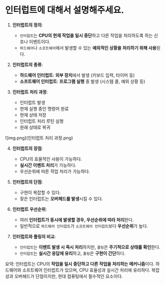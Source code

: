 # 인터럽트에 대해서 설명해주세요.

1. **인터럽트의 정의**:
    - `인터럽트`는 **CPU의 현재 작업을 일시 중단**하고 다른 작업을 처리하도록 하는 신호나 이벤트이다.
    - `하드웨어`나 `소프트웨어`에서 발생할 수 있는 **예외적인 상황을 처리하기 위해 사용**된다.

2. **인터럽트의 종류**:
    - **하드웨어 인터럽트**: **외부 장치**에서 발생 (키보드 입력, 타이머 등)
    - **소프트웨어 인터럽트**: **프로그램 실행** 중 발생 (시스템 콜, 예외 상황 등)

3. **인터럽트 처리 과정**:
    - 인터럽트 발생
    - 현재 실행 중인 명령어 완료
    - 현재 상태 저장
    - 인터럽트 처리 루틴 실행
    - 원래 상태로 복귀

![img.png](인터럽트 처리 과정.png)

4. **인터럽트의 장점**:
    - CPU의 효율적인 사용이 가능하다.
    - **실시간 이벤트 처리**가 가능하다.
    - 우선순위에 따른 작업 처리가 가능하다.

5. **인터럽트의 단점**:
    - 구현이 복잡할 수 있다.
    - 잦은 인터럽트는 **오버헤드를 발생**시킬 수 있다.

6. **인터럽트 우선순위**:
    - 여러 **인터럽트가 동시에 발생할 경우, 우선순위에 따라 처리**한다.
    - 일반적으로 `하드웨어 인터럽트`가 `소프트웨어 인터럽트`보다 **우선순위**가 높다.

7. **인터럽트와 폴링의 비교**:
    - `인터럽트`는 **이벤트 발생 시 즉시 처리**하지만, `폴링`은 **주기적으로 상태를 확인**한다.
    - `인터럽트`는 **실시간 응답에 유리**하고, `폴링`은 **구현이 간단**하다.

요약: 인터럽트는 CPU의 **작업을 일시 중단하고 다른 작업을 처리하는 메커니즘**이다. 하드웨어와 소프트웨어 인터럽트가 있으며, CPU 효율성과 실시간 처리에 유리하다. 복잡성과 오버헤드가 단점이지만, 현대 컴퓨팅에서 필수적인 요소이다.